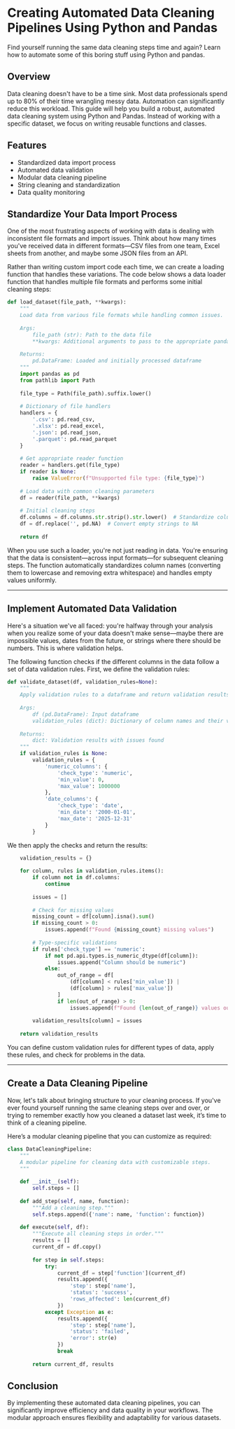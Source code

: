 # Creating Automated Data Cleaning Pipelines Using Python and Pandas

Find yourself running the same data cleaning steps time and again? Learn how to automate some of this boring stuff using Python and pandas.

## Overview

Data cleaning doesn't have to be a time sink. Most data professionals spend up to 80% of their time wrangling messy data. Automation can significantly reduce this workload. This guide will help you build a robust, automated data cleaning system using Python and Pandas. Instead of working with a specific dataset, we focus on writing reusable functions and classes.

## Features
- Standardized data import process
- Automated data validation
- Modular data cleaning pipeline
- String cleaning and standardization
- Data quality monitoring

## Standardize Your Data Import Process

One of the most frustrating aspects of working with data is dealing with inconsistent file formats and import issues. Think about how many times you've received data in different formats—CSV files from one team, Excel sheets from another, and maybe some JSON files from an API.

Rather than writing custom import code each time, we can create a loading function that handles these variations. The code below shows a data loader function that handles multiple file formats and performs some initial cleaning steps:

```python
def load_dataset(file_path, **kwargs):
    """
    Load data from various file formats while handling common issues.
    
    Args:
        file_path (str): Path to the data file
        **kwargs: Additional arguments to pass to the appropriate pandas reader
    
    Returns:
        pd.DataFrame: Loaded and initially processed dataframe
    """
    import pandas as pd
    from pathlib import Path
    
    file_type = Path(file_path).suffix.lower()
    
    # Dictionary of file handlers
    handlers = {
        '.csv': pd.read_csv,
        '.xlsx': pd.read_excel,
        '.json': pd.read_json,
        '.parquet': pd.read_parquet
    }
    
    # Get appropriate reader function
    reader = handlers.get(file_type)
    if reader is None:
        raise ValueError(f"Unsupported file type: {file_type}")
    
    # Load data with common cleaning parameters
    df = reader(file_path, **kwargs)
    
    # Initial cleaning steps
    df.columns = df.columns.str.strip().str.lower()  # Standardize column names
    df = df.replace('', pd.NA)  # Convert empty strings to NA
    
    return df
```

When you use such a loader, you're not just reading in data. You're ensuring that the data is consistent—across input formats—for subsequent cleaning steps. The function automatically standardizes column names (converting them to lowercase and removing extra whitespace) and handles empty values uniformly.

---

## Implement Automated Data Validation

Here's a situation we've all faced: you're halfway through your analysis when you realize some of your data doesn't make sense—maybe there are impossible values, dates from the future, or strings where there should be numbers. This is where validation helps.

The following function checks if the different columns in the data follow a set of data validation rules. First, we define the validation rules:

```python
def validate_dataset(df, validation_rules=None):
    """
    Apply validation rules to a dataframe and return validation results.
    
    Args:
        df (pd.DataFrame): Input dataframe
        validation_rules (dict): Dictionary of column names and their validation rules
        
    Returns:
        dict: Validation results with issues found
    """
    if validation_rules is None:
        validation_rules = {
            'numeric_columns': {
                'check_type': 'numeric',
                'min_value': 0,
                'max_value': 1000000
            },
            'date_columns': {
                'check_type': 'date',
                'min_date': '2000-01-01',
                'max_date': '2025-12-31'
            }
        }
```

We then apply the checks and return the results:

```python
    validation_results = {}
    
    for column, rules in validation_rules.items():
        if column not in df.columns:
            continue
            
        issues = []
        
        # Check for missing values
        missing_count = df[column].isna().sum()
        if missing_count > 0:
            issues.append(f"Found {missing_count} missing values")
            
        # Type-specific validations
        if rules['check_type'] == 'numeric':
            if not pd.api.types.is_numeric_dtype(df[column]):
                issues.append("Column should be numeric")
            else:
                out_of_range = df[
                    (df[column] < rules['min_value']) | 
                    (df[column] > rules['max_value'])
                ]
                if len(out_of_range) > 0:
                    issues.append(f"Found {len(out_of_range)} values outside allowed range")
                    
        validation_results[column] = issues
    
    return validation_results
```

You can define custom validation rules for different types of data, apply these rules, and check for problems in the data.

---

## Create a Data Cleaning Pipeline

Now, let's talk about bringing structure to your cleaning process. If you've ever found yourself running the same cleaning steps over and over, or trying to remember exactly how you cleaned a dataset last week, it’s time to think of a cleaning pipeline.

Here’s a modular cleaning pipeline that you can customize as required:

```python
class DataCleaningPipeline:
    """
    A modular pipeline for cleaning data with customizable steps.
    """
    
    def __init__(self):
        self.steps = []
        
    def add_step(self, name, function):
        """Add a cleaning step."""
        self.steps.append({'name': name, 'function': function})
        
    def execute(self, df):
        """Execute all cleaning steps in order."""
        results = []
        current_df = df.copy()
        
        for step in self.steps:
            try:
                current_df = step['function'](current_df)
                results.append({
                    'step': step['name'],
                    'status': 'success',
                    'rows_affected': len(current_df)
                })
            except Exception as e:
                results.append({
                    'step': step['name'],
                    'status': 'failed',
                    'error': str(e)
                })
                break
                
        return current_df, results
```

## Conclusion

By implementing these automated data cleaning pipelines, you can significantly improve efficiency and data quality in your workflows. The modular approach ensures flexibility and adaptability for various datasets.
